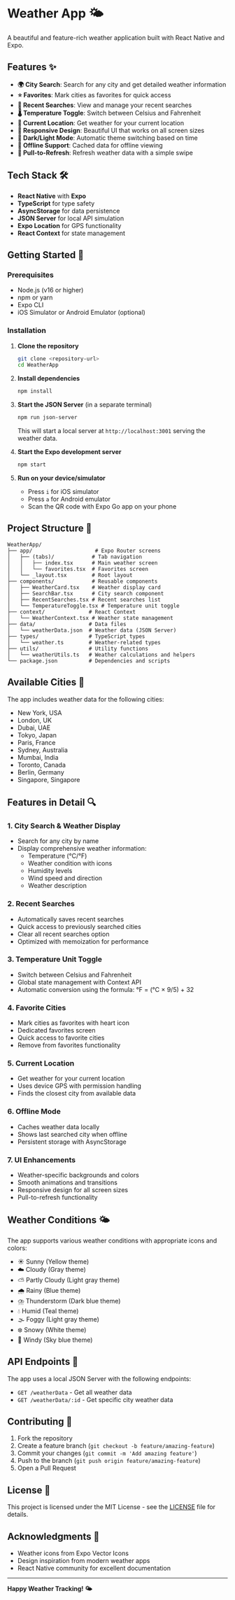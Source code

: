 # Weather App 🌤️

A beautiful and feature-rich weather application built with React Native and Expo.

## Features ✨

- **🌍 City Search**: Search for any city and get detailed weather information
- **⭐ Favorites**: Mark cities as favorites for quick access
- **🔄 Recent Searches**: View and manage your recent searches
- **🌡️ Temperature Toggle**: Switch between Celsius and Fahrenheit
- **📍 Current Location**: Get weather for your current location
- **📱 Responsive Design**: Beautiful UI that works on all screen sizes
- **🌙 Dark/Light Mode**: Automatic theme switching based on time
- **💾 Offline Support**: Cached data for offline viewing
- **🔄 Pull-to-Refresh**: Refresh weather data with a simple swipe

## Tech Stack 🛠️

- **React Native** with **Expo**
- **TypeScript** for type safety
- **AsyncStorage** for data persistence
- **JSON Server** for local API simulation
- **Expo Location** for GPS functionality
- **React Context** for state management

## Getting Started 🚀

### Prerequisites

- Node.js (v16 or higher)
- npm or yarn
- Expo CLI
- iOS Simulator or Android Emulator (optional)

### Installation

1. **Clone the repository**
   ```bash
   git clone <repository-url>
   cd WeatherApp
   ```

2. **Install dependencies**
   ```bash
   npm install
   ```

3. **Start the JSON Server** (in a separate terminal)
   ```bash
   npm run json-server
   ```
   This will start a local server at `http://localhost:3001` serving the weather data.

4. **Start the Expo development server**
   ```bash
   npm start
   ```

5. **Run on your device/simulator**
   - Press `i` for iOS simulator
   - Press `a` for Android emulator
   - Scan the QR code with Expo Go app on your phone

## Project Structure 📁

```
WeatherApp/
├── app/                    # Expo Router screens
│   ├── (tabs)/            # Tab navigation
│   │   ├── index.tsx      # Main weather screen
│   │   └── favorites.tsx  # Favorites screen
│   └── _layout.tsx        # Root layout
├── components/            # Reusable components
│   ├── WeatherCard.tsx    # Weather display card
│   ├── SearchBar.tsx      # City search component
│   ├── RecentSearches.tsx # Recent searches list
│   └── TemperatureToggle.tsx # Temperature unit toggle
├── context/              # React Context
│   └── WeatherContext.tsx # Weather state management
├── data/                 # Data files
│   └── weatherData.json  # Weather data (JSON Server)
├── types/                # TypeScript types
│   └── weather.ts        # Weather-related types
├── utils/                # Utility functions
│   └── weatherUtils.ts   # Weather calculations and helpers
└── package.json          # Dependencies and scripts
```

## Available Cities 🌆

The app includes weather data for the following cities:

- New York, USA
- London, UK
- Dubai, UAE
- Tokyo, Japan
- Paris, France
- Sydney, Australia
- Mumbai, India
- Toronto, Canada
- Berlin, Germany
- Singapore, Singapore

## Features in Detail 🔍

### 1. City Search & Weather Display
- Search for any city by name
- Display comprehensive weather information:
  - Temperature (°C/°F)
  - Weather condition with icons
  - Humidity levels
  - Wind speed and direction
  - Weather description

### 2. Recent Searches
- Automatically saves recent searches
- Quick access to previously searched cities
- Clear all recent searches option
- Optimized with memoization for performance

### 3. Temperature Unit Toggle
- Switch between Celsius and Fahrenheit
- Global state management with Context API
- Automatic conversion using the formula: °F = (°C × 9/5) + 32

### 4. Favorite Cities
- Mark cities as favorites with heart icon
- Dedicated favorites screen
- Quick access to favorite cities
- Remove from favorites functionality

### 5. Current Location
- Get weather for your current location
- Uses device GPS with permission handling
- Finds the closest city from available data

### 6. Offline Mode
- Caches weather data locally
- Shows last searched city when offline
- Persistent storage with AsyncStorage

### 7. UI Enhancements
- Weather-specific backgrounds and colors
- Smooth animations and transitions
- Responsive design for all screen sizes
- Pull-to-refresh functionality

## Weather Conditions 🌤️

The app supports various weather conditions with appropriate icons and colors:

- ☀️ Sunny (Yellow theme)
- ☁️ Cloudy (Gray theme)
- ⛅ Partly Cloudy (Light gray theme)
- 🌧️ Rainy (Blue theme)
- ⛈️ Thunderstorm (Dark blue theme)
- 💧 Humid (Teal theme)
- 🌫️ Foggy (Light gray theme)
- ❄️ Snowy (White theme)
- 💨 Windy (Sky blue theme)

## API Endpoints 📡

The app uses a local JSON Server with the following endpoints:

- `GET /weatherData` - Get all weather data
- `GET /weatherData/:id` - Get specific city weather data

## Contributing 🤝

1. Fork the repository
2. Create a feature branch (`git checkout -b feature/amazing-feature`)
3. Commit your changes (`git commit -m 'Add amazing feature'`)
4. Push to the branch (`git push origin feature/amazing-feature`)
5. Open a Pull Request

## License 📄

This project is licensed under the MIT License - see the [LICENSE](LICENSE) file for details.

## Acknowledgments 🙏

- Weather icons from Expo Vector Icons
- Design inspiration from modern weather apps
- React Native community for excellent documentation

---

**Happy Weather Tracking! 🌤️**
